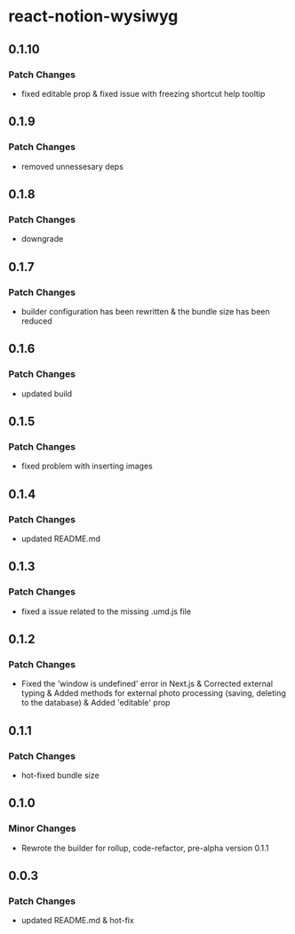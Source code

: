 # react-notion-wysiwyg

## 0.1.10

### Patch Changes

- fixed editable prop & fixed issue with freezing shortcut help tooltip

## 0.1.9

### Patch Changes

- removed unnessesary deps

## 0.1.8

### Patch Changes

- downgrade

## 0.1.7

### Patch Changes

- builder configuration has been rewritten & the bundle size has been reduced

## 0.1.6

### Patch Changes

- updated build

## 0.1.5

### Patch Changes

- fixed problem with inserting images

## 0.1.4

### Patch Changes

- updated README.md

## 0.1.3

### Patch Changes

- fixed a issue related to the missing .umd.js file

## 0.1.2

### Patch Changes

- Fixed the 'window is undefined' error in Next.js & Corrected external typing & Added methods for external photo processing (saving, deleting to the database) & Added 'editable' prop

## 0.1.1

### Patch Changes

- hot-fixed bundle size

## 0.1.0

### Minor Changes

- Rewrote the builder for rollup, code-refactor, pre-alpha version 0.1.1

## 0.0.3

### Patch Changes

- updated README.md & hot-fix
